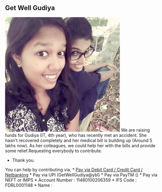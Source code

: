 ## Get Well Gudiya

![Image](gudiya.jpg) We are raising funds for Gudiya (IT, 4th year), who has recently met an accident. She hasn't recovered completely and her medical bill is building up (Around 5 lakhs now). As her colleagues, we could help her with the bills and provide some relief.Requesting everybody to contribute.
- Thank you.

You can help by contributing via,
	* [Pay via Debit Card / Credit Card / Netbanking](https://instamojo.com/@GetWellGudiya)
	* Pay via UPI (GetWellGudiya@ybl)
	* Pay via PayTM ()
	* Pay via NEFT or IMPS
 		* Account Number : 11480100206359
 		* IFS Code       : FDRL0001148
 		* Name           : 
